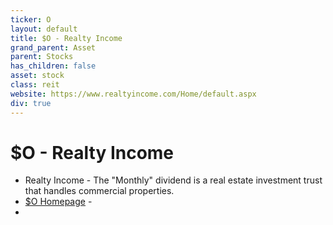 ```yaml
---
ticker: O
layout: default
title: $O - Realty Income
grand_parent: Asset
parent: Stocks
has_children: false
asset: stock
class: reit
website: https://www.realtyincome.com/Home/default.aspx
div: true
---
```


# $O - Realty Income
- Realty Income - The "Monthly" dividend is a real estate investment trust that handles commercial properties. 
- [$O Homepage](https://www.realtyincome.com/Home/default.aspx) - 
- 